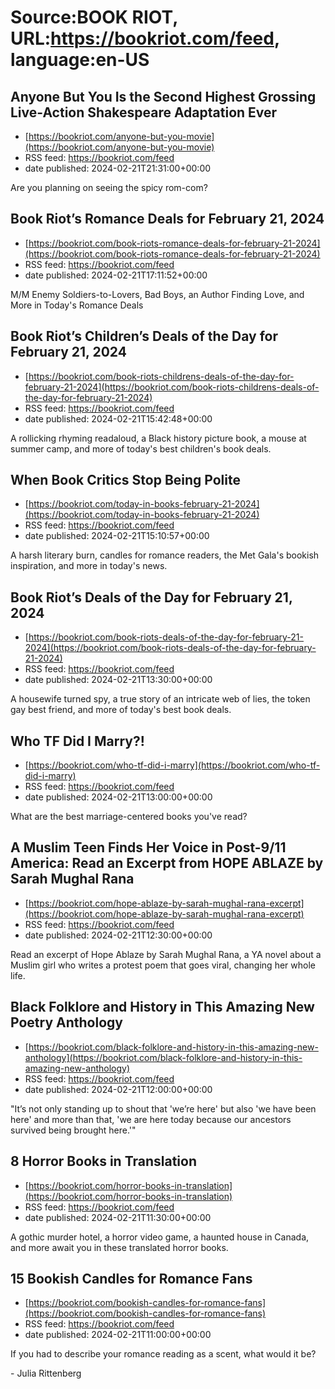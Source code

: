 # Source:BOOK RIOT, URL:https://bookriot.com/feed, language:en-US

## Anyone But You Is the Second Highest Grossing Live-Action Shakespeare Adaptation Ever
 - [https://bookriot.com/anyone-but-you-movie](https://bookriot.com/anyone-but-you-movie)
 - RSS feed: https://bookriot.com/feed
 - date published: 2024-02-21T21:31:00+00:00

Are you planning on seeing the spicy rom-com?

## Book Riot’s Romance Deals for February 21, 2024
 - [https://bookriot.com/book-riots-romance-deals-for-february-21-2024](https://bookriot.com/book-riots-romance-deals-for-february-21-2024)
 - RSS feed: https://bookriot.com/feed
 - date published: 2024-02-21T17:11:52+00:00

M/M Enemy Soldiers-to-Lovers, Bad Boys, an Author Finding Love, and More in Today's Romance Deals

## Book Riot’s Children’s Deals of the Day for February 21, 2024
 - [https://bookriot.com/book-riots-childrens-deals-of-the-day-for-february-21-2024](https://bookriot.com/book-riots-childrens-deals-of-the-day-for-february-21-2024)
 - RSS feed: https://bookriot.com/feed
 - date published: 2024-02-21T15:42:48+00:00

A rollicking rhyming readaloud, a Black history picture book, a mouse at summer camp, and more of today's best children's book deals.

## When Book Critics Stop Being Polite
 - [https://bookriot.com/today-in-books-february-21-2024](https://bookriot.com/today-in-books-february-21-2024)
 - RSS feed: https://bookriot.com/feed
 - date published: 2024-02-21T15:10:57+00:00

A harsh literary burn, candles for romance readers, the Met Gala's bookish inspiration, and more in today's news.

## Book Riot’s Deals of the Day for February 21, 2024
 - [https://bookriot.com/book-riots-deals-of-the-day-for-february-21-2024](https://bookriot.com/book-riots-deals-of-the-day-for-february-21-2024)
 - RSS feed: https://bookriot.com/feed
 - date published: 2024-02-21T13:30:00+00:00

A housewife turned spy, a true story of an intricate web of lies, the token gay best friend, and more of today's best book deals.

## Who TF Did I Marry?!
 - [https://bookriot.com/who-tf-did-i-marry](https://bookriot.com/who-tf-did-i-marry)
 - RSS feed: https://bookriot.com/feed
 - date published: 2024-02-21T13:00:00+00:00

What are the best marriage-centered books you've read?

## A Muslim Teen Finds Her Voice in Post-9/11 America: Read an Excerpt from HOPE ABLAZE by Sarah Mughal Rana
 - [https://bookriot.com/hope-ablaze-by-sarah-mughal-rana-excerpt](https://bookriot.com/hope-ablaze-by-sarah-mughal-rana-excerpt)
 - RSS feed: https://bookriot.com/feed
 - date published: 2024-02-21T12:30:00+00:00

Read an excerpt of Hope Ablaze by Sarah Mughal Rana, a YA novel about a Muslim girl who writes a protest poem that goes viral, changing her whole life.

## Black Folklore and History in This Amazing New Poetry Anthology
 - [https://bookriot.com/black-folklore-and-history-in-this-amazing-new-anthology](https://bookriot.com/black-folklore-and-history-in-this-amazing-new-anthology)
 - RSS feed: https://bookriot.com/feed
 - date published: 2024-02-21T12:00:00+00:00

"It’s not only standing up to shout that 'we’re here' but also 'we have been here' and more than that, 'we are here today because our ancestors survived being brought here.'"

## 8 Horror Books in Translation
 - [https://bookriot.com/horror-books-in-translation](https://bookriot.com/horror-books-in-translation)
 - RSS feed: https://bookriot.com/feed
 - date published: 2024-02-21T11:30:00+00:00

A gothic murder hotel, a horror video game, a haunted house in Canada, and more await you in these translated horror books.

## 15 Bookish Candles for Romance Fans
 - [https://bookriot.com/bookish-candles-for-romance-fans](https://bookriot.com/bookish-candles-for-romance-fans)
 - RSS feed: https://bookriot.com/feed
 - date published: 2024-02-21T11:00:00+00:00

If you had to describe your romance reading as a scent, what would it be?<p>- Julia Rittenberg</p>

